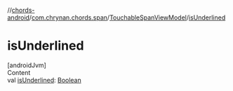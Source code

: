 //[chords-android](../../../index.md)/[com.chrynan.chords.span](../index.md)/[TouchableSpanViewModel](index.md)/[isUnderlined](is-underlined.md)



# isUnderlined  
[androidJvm]  
Content  
val [isUnderlined](is-underlined.md): [Boolean](https://kotlinlang.org/api/latest/jvm/stdlib/kotlin/-boolean/index.html)  



